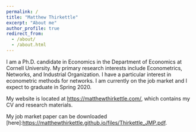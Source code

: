 ```yaml
---
permalink: /
title: "Matthew Thirkettle"
excerpt: "About me"
author_profile: true
redirect_from: 
  - /about/
  - /about.html
---
```


I am a Ph.D. candidate in Economics in the Department of Economics at Cornell University.  My primary research interests include Econometrics, Networks, and Industrial Organization.   I have a particular interest in econometric methods for networks.  I am currently on the job market and I expect to graduate in Spring 2020.  

My website is located at <https://matthewthirkettle.com/>, which contains my CV and research materials.

My job market paper can be downloaded [here]:https://matthewthirkettle.github.io/files/Thirkettle_JMP.pdf.

